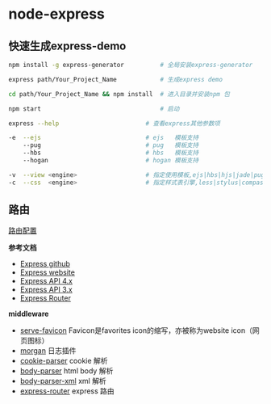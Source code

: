 # node-express

## 快速生成express-demo

```bash
npm install -g express-generator          # 全局安装express-generator

express path/Your_Project_Name            # 生成express demo

cd path/Your_Project_Name && npm install  # 进入目录并安装npm 包

npm start                                 # 启动
```

```bash
express --help                        # 查看express其他参数项

-e  --ejs                             # ejs   模板支持
    --pug                             # pug   模板支持
    --hbs                             # hbs   模板支持
    --hogan                           # hogan 模板支持

-v  --view <engine>                   # 指定使用模板,ejs|hbs|hjs|jade|pug|twig|vash, 默认jade
-c  --css  <engine>                   # 指定样式表引擎,less|stylus|compass|sass, 默认css
```

## 路由

[路由配置](Router.md)

**参考文档**

- [Express github](https://github.com/expressjs/express)
- [Express website](http://www.expressjs.com.cn/)
- [Express API 4.x](http://www.expressjs.com.cn/4x/api.html)
- [Express API 3.x](http://expressjs.jser.us/3x_zh-cn/api.html)
- [Express Router](http://lostjs.com/2014/04/24/router-in-express-4)

**middleware**

- [serve-favicon](https://www.npmjs.com/package/serve-favicon) Favicon是favorites icon的缩写，亦被称为website icon（网页图标）
- [morgan](https://www.npmjs.com/package/morgan) 日志插件
- [cookie-parser](https://www.npmjs.com/package/cookie-parser) cookie 解析
- [body-parser](https://www.npmjs.com/package/body-parser) html body 解析
- [body-parser-xml](https://www.npmjs.com/package/body-parser-xml) xml 解析
- [express-router](http://lostjs.com/2014/04/24/router-in-express-4/) express 路由